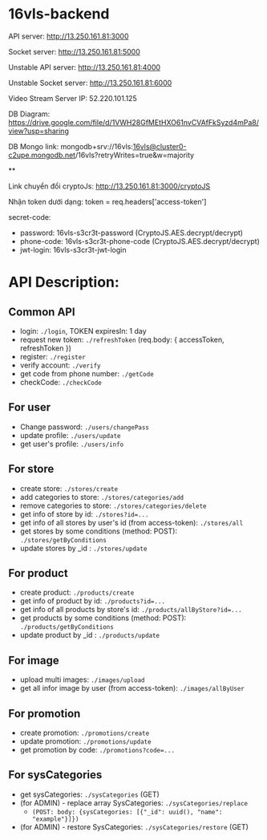 # 16vls-backend
API server:
http://13.250.161.81:3000

Socket server:
http://13.250.161.81:5000

Unstable API server:
http://13.250.161.81:4000

Unstable Socket server:
http://13.250.161.81:6000

Video Stream Server IP: 52.220.101.125

DB Diagram:
https://drive.google.com/file/d/1VWH28GfMEtHXO61nvCVAfFkSyzd4mPa8/view?usp=sharing

DB Mongo link: 
mongodb+srv://16vls:16vls@cluster0-c2upe.mongodb.net/16vls?retryWrites=true&w=majority

**

Link chuyển đổi cryptoJs: 
http://13.250.161.81:3000/cryptoJS

Nhận token dưới dạng: token  = req.headers['access-token']

secret-code:
 + password: 16vls-s3cr3t-password (CryptoJS.AES.decrypt/decrypt)
 + phone-code: 16vls-s3cr3t-phone-code (CryptoJS.AES.decrypt/decrypt)
 + jwt-login: 16vls-s3cr3t-jwt-login


# API Description:

## Common API
 + login: `./login`, TOKEN expiresIn: 1 day
 + request new token: `./refreshToken` (req.body: { accessToken, refreshToken })
 + register: `./register`
 + verify account: `./verify`
 + get code from phone number: `./getCode`
 + checkCode: `./checkCode`

## For user
 + Change password: `./users/changePass`
 + update profile: `./users/update`
 + get user's profile: `./users/info`

## For store
 + create store: `./stores/create`
 + add categories to store: `./stores/categories/add`
 + remove categories to store: `./stores/categories/delete`
 + get info of store by id: `./stores?id=...`
 + get info of all stores by user's id (from access-token): `./stores/all`
 + get stores by some conditions (method: POST): `./stores/getByConditions`
 + update stores by _id : `./stores/update`


## For product
 + create product: `./products/create`
 + get info of product by id: `./products?id=...`
 + get info of all products by store's id: `./products/allByStore?id=...`
 + get products by some conditions (method: POST): `./products/getByConditions`
 + update product by _id : `./products/update`

## For image
 + upload multi images: `./images/upload`
 + get all infor image by user (from access-token): `./images/allByUser`
 
 ## For promotion
 + create promotion: `./promotions/create`
 + update promotion: `./promotions/update`
 + get promotion by code: `./promotions?code=...`

  ## For sysCategories
 + get sysCategories: `./sysCategories` (GET)
 + (for ADMIN) - replace array SysCategories: `./sysCategories/replace`
      * `(POST: body: {sysCategories: [{"_id": uuid(), "name": "example"}]})`
 + (for ADMIN) - restore SysCategories: `./sysCategories/restore` (GET)
